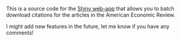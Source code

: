 This is a source code for the [Shiny web-app](https://aalexee.shinyapps.io/journals_downloads/) that allows you to batch download citations for the articles in the American Economic Review.

I might add new features in the future, let me know if you have any comments!
